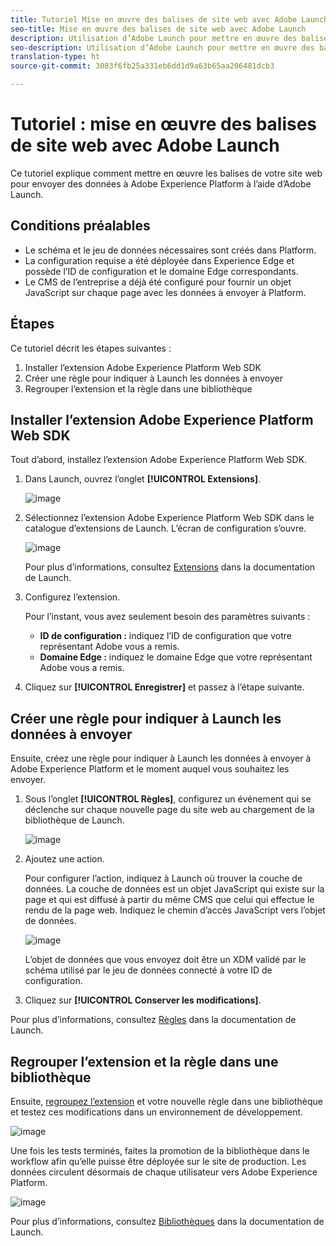 ```yaml
---
title: Tutoriel Mise en œuvre des balises de site web avec Adobe Launch
seo-title: Mise en œuvre des balises de site web avec Adobe Launch
description: Utilisation d’Adobe Launch pour mettre en œuvre des balises de site web dans Adobe Experience Platform
seo-description: Utilisation d’Adobe Launch pour mettre en œuvre des balises de site web dans Adobe Experience Platform
translation-type: ht
source-git-commit: 3083f6fb25a331eb6dd1d9a63b65aa206481dcb3

---
```



# Tutoriel : mise en œuvre des balises de site web avec Adobe Launch

Ce tutoriel explique comment mettre en œuvre les balises de votre site web pour envoyer des données à Adobe Experience Platform à l’aide d’Adobe Launch.

## Conditions préalables

* Le schéma et le jeu de données nécessaires sont créés dans Platform.
* La configuration requise a été déployée dans Experience Edge et possède l’ID de configuration et le domaine Edge correspondants.
* Le CMS de l’entreprise a déjà été configuré pour fournir un objet JavaScript sur chaque page avec les données à envoyer à Platform.

## Étapes

Ce tutoriel décrit les étapes suivantes :

1. Installer l’extension Adobe Experience Platform Web SDK
1. Créer une règle pour indiquer à Launch les données à envoyer
1. Regrouper l’extension et la règle dans une bibliothèque

## Installer l’extension Adobe Experience Platform Web SDK

Tout d’abord, installez l’extension Adobe Experience Platform Web SDK.

1. Dans Launch, ouvrez l’onglet **[!UICONTROL Extensions]**.

   ![image](assets/launch-overview.png)

1. Sélectionnez l’extension Adobe Experience Platform Web SDK dans le catalogue d’extensions de Launch.
L’écran de configuration s’ouvre.

   ![image](assets/launch-extension-install.png)

   Pour plus d’informations, consultez [Extensions](https://docs.adobe.com/content/help/fr-FR/launch/using/reference/manage-resources/extensions/overview.html) dans la documentation de Launch.

1. Configurez l’extension.

   Pour l’instant, vous avez seulement besoin des paramètres suivants :

   * **ID de configuration :** indiquez l’ID de configuration que votre représentant Adobe vous a remis.
   * **Domaine Edge :** indiquez le domaine Edge que votre représentant Adobe vous a remis.

1. Cliquez sur **[!UICONTROL Enregistrer]** et passez à l’étape suivante.

## Créer une règle pour indiquer à Launch les données à envoyer

Ensuite, créez une règle pour indiquer à Launch les données à envoyer à Adobe Experience Platform et le moment auquel vous souhaitez les envoyer.

1. Sous l’onglet **[!UICONTROL Règles]**, configurez un événement qui se déclenche sur chaque nouvelle page du site web au chargement de la bibliothèque de Launch.

   ![image](assets/launch-make-a-rule.png)

1. Ajoutez une action.

   Pour configurer l’action, indiquez à Launch où trouver la couche de données. La couche de données est un objet JavaScript qui existe sur la page et qui est diffusé à partir du même CMS que celui qui effectue le rendu de la page web. Indiquez le chemin d’accès JavaScript vers l’objet de données.

   ![image](assets/launch-add-aep-action.png)

   L’objet de données que vous envoyez doit être un XDM validé par le schéma utilisé par le jeu de données connecté à votre ID de configuration.

1. Cliquez sur **[!UICONTROL Conserver les modifications]**.

Pour plus d’informations, consultez [Règles](https://docs.adobe.com/content/help/fr-FR/launch/using/reference/manage-resources/rules.translate.html) dans la documentation de Launch.

## Regrouper l’extension et la règle dans une bibliothèque

Ensuite, [regroupez l’extension](https://docs.adobe.com/content/help/fr-FR/launch/using/reference/publish/overview.html) et votre nouvelle règle dans une bibliothèque et testez ces modifications dans un environnement de développement.

![image](assets/launch-add-changes-to-library.png)

Une fois les tests terminés, faites la promotion de la bibliothèque dans le workflow afin qu’elle puisse être déployée sur le site de production. Les données circulent désormais de chaque utilisateur vers Adobe Experience Platform.

![image](assets/launch-promote-library.png)

Pour plus d’informations, consultez [Bibliothèques](https://docs.adobe.com/content/help/fr-FR/launch/using/reference/publish/libraries.html) dans la documentation de Launch.